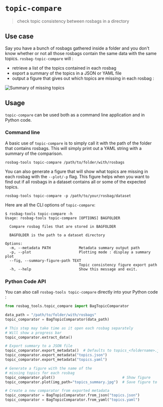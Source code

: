 # `topic-compare`

> check topic consistency between rosbags in a directory

## Use case

Say you have a bunch of rosbags gathered inside a folder and you don't know whether or not all those rosbags contain the same data with the same topics. `rosbag-topic-compare` will :

* retrieve a list of the topics contained in each rosbag
* export a summary of the topics in a JSON or YAML file
* output a figure that gives out which topics are missing in each rosbag :

![Summary of missing topics](preview.png)

## Usage

`topic-compare` can be used both as a command line application and in Python code.

### Command line

A basic use of `topic-compare` is to simply call it with the path of the folder that contains rosbags. This will simply print out a YAML string with a summary of the comparison.

```console
rosbag-tools topic-compare /path/to/folder/with/rosbags
```

You can also generate a figure that will show what topics are missing in each rosbag with the `--plot/-p` flag. This figure helps when you want to find out if all rosbags in a dataset contains all or some of the expected topics.

```console
rosbag-tools topic-compare -p /path/to/your/rosbag/dataset
```

Here are all the CLI options of `topic-compare`:

```console
$ rosbag-tools topic-compare -h
Usage: rosbag-tools topic-compare [OPTIONS] BAGFOLDER

  Compare rosbag files that are stored in BAGFOLDER

  BAGFOLDER is the path to a dataset directory

Options:
  -m, --metadata PATH             Metadata summary output path
  -p, --plot                      Plotting mode : display a summary plot
  --fig, --summary-figure-path TEXT
                                  Topic consistency figure export path
  -h, --help                      Show this message and exit.

```

### Python Code API

You can also call `rosbag-tools topic-compare` directly into your Python code :

```py
from rosbag_tools.topic_compare import BagTopicComparator

data_path = "/path/to/folder/with/rosbags"
topic_comparator = BagTopicComparator(data_path)

# This step may take time as it open each rosbag separately
# Will show a progress bar
topic_comparator.extract_data()

# Export summary to a JSON file
topic_comparator.export_metadata()  # Defaults to topics_<foldername>.json
topic_comparator.export_metadata("topics.json")
topic_comparator.export_metadata("topics.yaml")

# Generate a figure with the name of the
# missing topics for each rosbag
topic_comparator.plot()                               # Show figure
topic_comparator.plot(img_path="topics_summary.jpg")  # Save figure to path

# Create a new comparator from exported metadata
topic_comparator = BagTopicComparator.from_json("topics.json")
topic_comparator = BagTopicComparator.from_yaml("topics.yaml")
```
